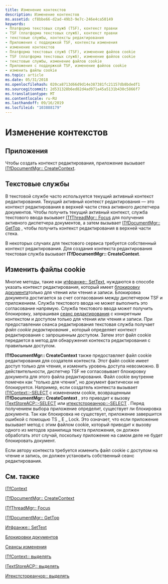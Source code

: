 ```yaml
---
title: Изменение контекстов
description: Изменение контекстов
ms.assetid: cf8bbe66-d2ad-49b3-9e7c-246e4ca50149
keywords:
- Платформа текстовых служб (TSF), контекст правки
- TSF (платформа текстовых служб), контекст правки
- текстовые службы, контексты редактирования
- Приложения с поддержкой TSF, контексты изменения
- изменение контекстов
- Платформа текстовых служб (TSF), изменение файлов cookie
- TSF (платформа текстовых служб), изменение файлов cookie
- текстовые службы, изменение файлов cookie
- Приложения с поддержкой TSF, изменение файлов cookie
- изменить файлы cookie
ms.topic: article
ms.date: 05/31/2018
ms.openlocfilehash: 020ca8713d66d9d14e387381fc21157db8bdedf1
ms.sourcegitcommit: 2d531328b6ed82d4ad971a45a5131b430c5866f7
ms.translationtype: MT
ms.contentlocale: ru-RU
ms.lasthandoff: 09/16/2019
ms.locfileid: "103888179"
---
```

# <a name="edit-contexts"></a>Изменение контекстов

## <a name="applications"></a>Приложения

Чтобы создать контекст редактирования, приложение вызывает [ITfDocumentMgr:: CreateContext](/windows/desktop/api/Msctf/nf-msctf-itfdocumentmgr-createcontext).

## <a name="text-services"></a>Текстовые службы

В текстовой службе часто используется текущий активный контекст редактирования. Текущий активный контекст редактирования — это контекст редактирования в верхней части стека активного диспетчера документов. Чтобы получить текущий активный контекст, служба текстового ввода вызывает [ITfThreadMgr:: Focus](/windows/desktop/api/Msctf/nf-msctf-itfthreadmgr-getfocus) для получения активного диспетчера документов, а затем вызывает [ITfDocumentMgr:: GetTop](/windows/desktop/api/Msctf/nf-msctf-itfdocumentmgr-gettop) , чтобы получить контекст редактирования в верхней части стека.

В некоторых случаях для текстового сервиса требуется собственный контекст редактирования. Для создания контекста редактирования текстовая служба вызывает **ITfDocumentMgr:: CreateContext**.

## <a name="edit-cookies"></a>Изменить файлы cookie

Многие методы, такие как [итфранже:: SetText](/windows/desktop/api/Msctf/nf-msctf-itfrange-settext), нуждаются в способе указать контекст редактирования, который имеет [блокировку документа](document-locks.md)только для чтения или чтения и записи. Блокировка документа достигается за счет согласования между диспетчером TSF и приложением. Служба текстового ввода не может выполнить это согласование напрямую. Служба текстового ввода может получить блокировку, запрашивая [сеанс редактирования](edit-sessions.md) с конкретным контекстом и доступом только для чтения или чтения и записи. При предоставлении сеанса редактирования текстовая служба получает *файл cookie редактирования* , который определяет контекст редактирования с запрошенным доступом. Затем этот файл cookie передается в метод для обнаружения контекста редактирования с правильным доступом.

**ITfDocumentMgr:: CreateContext** также предоставляет файл cookie редактирования для создателя контекста. Этот файл cookie имеет доступ только для чтения, и изменить уровень доступа невозможно. В действительности, диспетчер TSF не согласовывает блокировку документа для этого файла редактирования. Файл cookie внутренне помечен как "только для чтения", но документ фактически не блокируется. Например, если создатель контекста вызывает [ITfContext::-SELECT](/windows/desktop/api/Msctf/nf-msctf-itfcontext-getselection) с изменением cookie, возвращенным **ITfDocumentMgr:: CreateContext** , это приводит к вызову [ITextStoreACP::-SELECT](/windows/desktop/api/Textstor/nf-textstor-itextstoreacp-getselection) или [итекстстореанчор::-SELECT](/windows/desktop/api/Textstor/nf-textstor-itextstoreanchor-getselection) . Перед получением выбора приложение определит, существует ли блокировка документа. Так как блокировка не существует, приложение завершится ошибкой с помощью TS \_ E \_ Lock. Это означает, что если приложение вызывает метод с этим файлом cookie, который приводит к вызову одного из методов хранилища текста приложения, он должен обработать этот случай, поскольку приложение на самом деле не будет блокировать документ.

Если автору контекста требуется изменить файл cookie с доступом на чтение и запись, он должен установить собственный сеанс редактирования.

## <a name="related-topics"></a>См. также

<dl> <dt>

[ITfContext](/windows/desktop/api/Msctf/nn-msctf-itfcontext)
</dt> <dt>

[ITfDocumentMgr:: CreateContext](/windows/desktop/api/Msctf/nf-msctf-itfdocumentmgr-createcontext)
</dt> <dt>

[ITfThreadMgr:: Focus](/windows/desktop/api/Msctf/nf-msctf-itfthreadmgr-getfocus)
</dt> <dt>

[ITfDocumentMgr:: GetTop](/windows/desktop/api/Msctf/nf-msctf-itfdocumentmgr-gettop)
</dt> <dt>

[Итфранже:: SetText](/windows/desktop/api/Msctf/nf-msctf-itfrange-settext)
</dt> <dt>

[Блокировки документов](document-locks.md)
</dt> <dt>

[Сеансы изменения](edit-sessions.md)
</dt> <dt>

[ITfContext:: выделять](/windows/desktop/api/Msctf/nf-msctf-itfcontext-getselection)
</dt> <dt>

[ITextStoreACP:: выделять](/windows/desktop/api/Textstor/nf-textstor-itextstoreacp-getselection)
</dt> <dt>

[Итекстстореанчор:: выделять](/windows/desktop/api/Textstor/nf-textstor-itextstoreanchor-getselection)
</dt> </dl>

 

 




